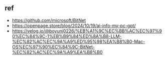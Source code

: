 ## ref
- https://github.com/microsoft/BitNet
- https://openpage.store/blog/2024/10/19/ai-info-my-pc-gpt/
- https://velog.io/@boyunj0226/%EB%A1%9C%EC%BB%AC%EC%97%90%EC%84%9C-1%EB%B9%84%ED%8A%B8-LLM-%EC%82%AC%EC%9A%A9%ED%95%98%EA%B8%B0-Mac-OS%EC%97%90%EC%84%9C-BitNet-%EC%82%AC%EC%9A%A9%EA%B8%B0

